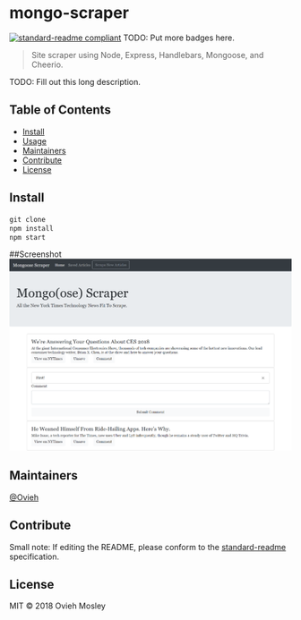 # mongo-scraper

[![standard-readme compliant](https://img.shields.io/badge/standard--readme-OK-green.svg?style=flat-square)](https://github.com/RichardLitt/standard-readme)
TODO: Put more badges here.

> Site scraper using Node, Express, Handlebars, Mongoose, and Cheerio. 

TODO: Fill out this long description.

## Table of Contents

- [Install](#install)
- [Usage](#usage)
- [Maintainers](#maintainers)
- [Contribute](#contribute)
- [License](#license)

## Install

```
git clone
npm install
npm start
```
##Screenshot
![Tech News Scraper Screenshot](/public/img/technewsscraper_screencapture.png)

## Maintainers

[@Ovieh](https://github.com/Ovieh)

## Contribute



Small note: If editing the README, please conform to the [standard-readme](https://github.com/RichardLitt/standard-readme) specification.

## License

MIT © 2018 Ovieh Mosley
